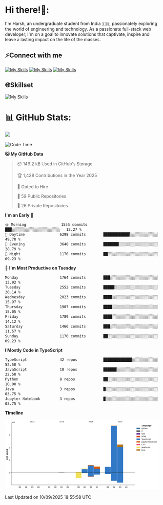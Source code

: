 
# Hi there!👋:
<p> I'm Harsh, an undergraduate student from India 🇮🇳, passionately exploring the world of engineering and technology. As a passionate full-stack web developer, I'm on a goal to innovate solutions that captivate, inspire and leave a lasting impact on the life of the masses. </p>

## ⚡Connect with me

[![My Skills](https://skillicons.dev/icons?i=gmail)](mailto:harshpandey.tech@gmail.com) [![My Skills](https://skillicons.dev/icons?i=linkedin)](https://linkedin.com/in/harsh3dev) [![My Skills](https://skillicons.dev/icons?i=twitter)](https://x.com/harshxai)

## 🌐Skillset
[![My Skills](https://skillicons.dev/icons?i=js,ts,react,nextjs,nodejs,tailwind,mongo,express,postgres,prisma,html,css,docker,aws,cpp,git,vscode,figma)](https://skillicons.dev)


# 📊 GitHub Stats:
![](https://komarev.com/ghpvc/?username=harsh3dev)

<!--START_SECTION:waka-->
![Code Time](http://img.shields.io/badge/Code%20Time-566%20hrs%2048%20mins-blue)

**🐱 My GitHub Data** 

> 📦 149.2 kB Used in GitHub's Storage 
 > 
> 🏆 1,428 Contributions in the Year 2025
 > 
> 💼 Opted to Hire
 > 
> 📜 59 Public Repositories 
 > 
> 🔑 26 Private Repositories 
 > 
**I'm an Early 🐤** 

```text
🌞 Morning                1555 commits        ███░░░░░░░░░░░░░░░░░░░░░░   12.27 % 
🌆 Daytime                6298 commits        ████████████░░░░░░░░░░░░░   49.70 % 
🌃 Evening                3648 commits        ███████░░░░░░░░░░░░░░░░░░   28.79 % 
🌙 Night                  1170 commits        ██░░░░░░░░░░░░░░░░░░░░░░░   09.23 % 
```
📅 **I'm Most Productive on Tuesday** 

```text
Monday                   1764 commits        ███░░░░░░░░░░░░░░░░░░░░░░   13.92 % 
Tuesday                  2552 commits        █████░░░░░░░░░░░░░░░░░░░░   20.14 % 
Wednesday                2023 commits        ████░░░░░░░░░░░░░░░░░░░░░   15.97 % 
Thursday                 1907 commits        ████░░░░░░░░░░░░░░░░░░░░░   15.05 % 
Friday                   1789 commits        ████░░░░░░░░░░░░░░░░░░░░░   14.12 % 
Saturday                 1466 commits        ███░░░░░░░░░░░░░░░░░░░░░░   11.57 % 
Sunday                   1170 commits        ██░░░░░░░░░░░░░░░░░░░░░░░   09.23 % 
```


**I Mostly Code in TypeScript** 

```text
TypeScript               42 repos            █████████████░░░░░░░░░░░░   52.50 % 
JavaScript               18 repos            ██████░░░░░░░░░░░░░░░░░░░   22.50 % 
Python                   8 repos             ██░░░░░░░░░░░░░░░░░░░░░░░   10.00 % 
Java                     3 repos             █░░░░░░░░░░░░░░░░░░░░░░░░   03.75 % 
Jupyter Notebook         3 repos             █░░░░░░░░░░░░░░░░░░░░░░░░   03.75 % 
```



**Timeline**

![Lines of Code chart](https://raw.githubusercontent.com/harsh3dev/harsh3dev/main/assets/bar_graph.png)


 Last Updated on 10/09/2025 18:55:58 UTC
<!--END_SECTION:waka-->

